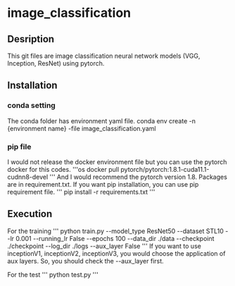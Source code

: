 # image_classification
## Desription
This git files are image classification neural network models (VGG, Inception, ResNet) using pytorch. 

## Installation
### conda setting
The conda folder has environment yaml file. 
  conda env create -n {environment name} -file image_classification.yaml
### pip file
I would not release the docker environment file but you can use the pytorch docker for this codes. 
'''os
docker pull pytorch/pytorch:1.8.1-cuda11.1-cudnn8-devel
'''
And I would recommend the pytorch version 1.8.
Packages are in requirement.txt. If you want pip installation, you can use pip requirement file.
'''
pip install -r requirements.txt
'''

## Execution
For the training
'''
  python train.py --model_type ResNet50 --dataset STL10 --lr 0.001 --running_lr False --epochs 100 --data_dir ./data --checkpoint ./checkpoint
  --log_dir ./logs --aux_layer False
'''
If you want to use inceptionV1, inceptionV2, inceptionV3, you would choose the application of aux layers. So, you should check the --aux_layer first.

For the test
'''
  python test.py
'''
